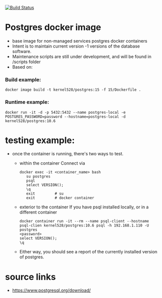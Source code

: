 [![Build Status](http://drone.kernelsanders.biz/api/badges/kernel528/postgres-docker/status.svg)](http://drone.kernelsanders.biz/kernel528/postgres-docker)
# Postgres docker image
* base image for non-managed services postgres docker containers
* Intent is to maintain current version -1 versions of the database software.
* Maintenance scripts are still under development, and will be found in /scripts folder
* Based on:  

### Build example:
```
docker image build -t kernel528/postgres:15 -f 15/Dockerfile .

```

### Runtime example:
```
docker run -it -d -p 5432:5432 --name postgres-local -e POSTGRES_PASSWORD=password --hostname=postgres-local -d kernel528/postgres:10.6
```

# testing example:
* once the container is running, there's two ways to test.

  * within the container
    Connect via
    ```
    docker exec -it <container_name> bash
       su postgres
       psql
       select VERSION();
       \q           
       exit         # su
       exit         # docker container
    ```
  * exterior to the container
    If you have psql installed locally, or in a different container
    ```
    docker container run -it --rm --name psql-client --hostname psql-clien kernel528/postgres:10.6 psql -h 192.168.1.110 -U postgres
    <password>
    select VERSION();
    \q           
    ```
  * Either way, you should see a report of the currently installed version of postgres.
# source links
* https://www.postgresql.org/download/
